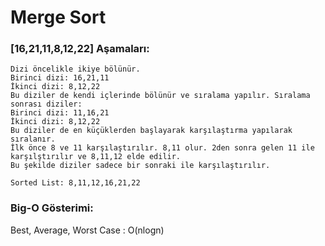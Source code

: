 # Merge Sort

### [16,21,11,8,12,22] Aşamaları:

```
Dizi öncelikle ikiye bölünür.
Birinci dizi: 16,21,11
İkinci dizi: 8,12,22
Bu diziler de kendi içlerinde bölünür ve sıralama yapılır. Sıralama sonrası diziler:
Birinci dizi: 11,16,21
İkinci dizi: 8,12,22
Bu diziler de en küçüklerden başlayarak karşılaştırma yapılarak sıralanır.
İlk önce 8 ve 11 karşılaştırılır. 8,11 olur. 2den sonra gelen 11 ile karşılştırılır ve 8,11,12 elde edilir.
Bu şekilde diziler sadece bir sonraki ile karşılaştırılır.

Sorted List: 8,11,12,16,21,22
```

### Big-O Gösterimi:
Best, Average, Worst Case :  O(nlogn)
